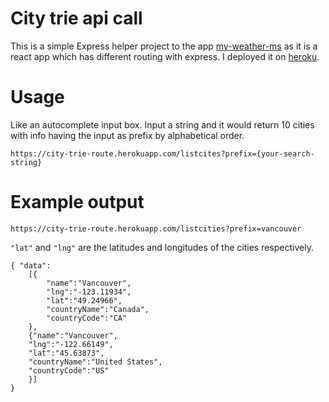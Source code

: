 
# City trie api call

This is a simple Express helper project to the app [my-weather-ms](https://github.com/fourierz517/my-weather-ms/) 
as it is a react app which has different routing with express.
I deployed it on [heroku](https://city-trie-route.herokuapp.com/).

# Usage

Like an autocomplete input box. Input a string and it would return 10 cities with info having the input as prefix by alphabetical order.

`https://city-trie-route.herokuapp.com/listcites?prefix={your-search-string}`

# Example output

`https://city-trie-route.herokuapp.com/listcities?prefix=vancouver`

`"lat"` and `"lng"` are the latitudes and longitudes of the cities respectively.

```
{ "data":
    [{
        "name":"Vancouver",
        "lng":"-123.11934",
        "lat":"49.24966",
        "countryName":"Canada",
        "countryCode":"CA"
    },
    {"name":"Vancouver",
    "lng":"-122.66149",
    "lat":"45.63873",
    "countryName":"United States",
    "countryCode":"US"
    }]
}
```
